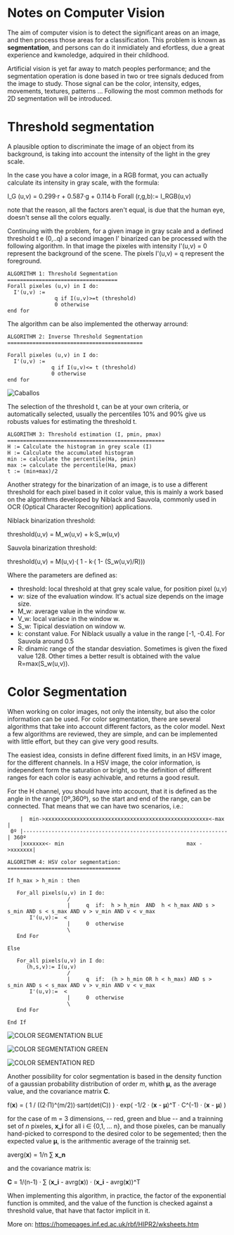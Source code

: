 # Notes on Computer Vision

The aim of computer vision is to detect the significant areas on an image, and then process those areas for a classification. This problem
is known as **segmentation**, and persons can do it inmidiately and efortless, due a great experience and kwnoledge, adquired in 
their childhood. 

Artificial vision is yet far away to match peoples performance; and the segmentation operation is done based in two or tree signals 
deduced from the image to study. Those signal can be the color, intensity, edges, movements, textures, patterns ... Following the most
common methods for 2D segmentation will be introduced.

# Threshold segmentation

A plausible option to discriminate the image of an object from its background, is taking into account the intensity of the light in the 
grey scale. 

In the case you have a color image, in a RGB format, you can actually calculate its intensity in gray scale, with the formula:

I_G (u,v) = 0.299·r + 0.587·g + 0.114·b  Forall (r,g,b):= I_RGB(u,v)

note that the reason, all the factors aren't equal, is due that the human eye, doesn't sense all the colors equally.

Continuing with the problem, for a given image in gray scale and a defined threshold t e (0,..q) a second imagen I' binarized can be
processed with the following algorithm. In that image the pixeles with intensity I'(u,v) = 0 represent the background of the scene. The pixels I'(u,v) = q represent the foreground.


```
ALGORITHM 1: Threshold Segmentation
===================================
Forall pixeles (u,v) in I do:
  I'(u,v) := 
               q if I(u,v)>=t (threshold)
               0 otherwise
end for
```
The algorithm can be also implemented the otherway arround: 

```
ALGORITHM 2: Inverse Threshold Segmentation
===========================================

Forall pixeles (u,v) in I do:
  I'(u,v) :=
              q if I(u,v)<= t (threshold)
              0 otherwise
end for
```

![Caballos](https://github.com/sergiocollado/potpourri/blob/master/Notes_on_AI/images/threshold_segmentation.PNG)


The selection of the threshold t, can be at your own criteria, or automatically selected, usually the percentiles
10% and 90% give us robusts values for estimating the threshold t.

```
ALGORITHM 3: Threshold estimation (I, pmin, pmax)
==================================================
H := Calculate the histogram in grey scale (I) 
H := Calculate the accumulated histogram
min := calculate the percentile(Ha, pmin)
max := calculate the percentile(Ha, pmax)
t := (min+max)/2
```


Another strategy for the binarization of an image, is to use a different threshold for each pixel based in it color value, this is mainly a work based on the algorithms developed by Niblack and Sauvola, commonly used in OCR (Optical Character Recognition) applications. 

Niblack binarization threshold:

threshold(u,v) = M_w(u,v) + k·S_w(u,v)

Sauvola binarization threshold:

threshold(u,v) = M(u,v)·( 1 - k·( 1- (S_w(u,v)/R)))

Where the parameters are defined as:

 - threshold: local threshold at that grey scale value, for position pixel (u,v)
 - w: size of the evaluation window. It's actual size depends on the image size.
 - M_w: average value in the window w.
 - V_w: local variace in the window w.
 - S_w: Tipical desviation on window w.
 - k: constant value. For Niblack usually a value in the range [-1, -0.4]. For Sauvola around 0.5
 - R: dinamic range of the standar desviation. Sometimes is given the fixed value 128. Other times a better result is obtained with the value R=max(S_w(u,v)).
 
# Color Segmentation

When working on color images, not only the intensity, but also the color information can be used. For color segmentation, there are
several algorithms that take into account different factors, as the color model. Next a few algorithms are reviewed, they are simple,
and can be implemented with little effort, but they can give very good results.

The easiest idea, consists in define different fixed limits, in an HSV image, for the different channels. In a HSV image, the color information, is independent form the saturation or bright, so the definition of different ranges for each color is easy achivable, and returns a good result.

For the H channel, you should have into account, that it is defined as the angle in the range [0º,360º), so the start and end of the 
range, can be connected. That means that we can have two scenarios, i.e.:

```
    |  min->xxxxxxxxxxxxxxxxxxxxxxxxxxxxxxxxxxxxxxxxxxxxxxxxxxxx<-max |
 0º |-----------------------------------------------------------------| 360º
    |xxxxxxx<- min                                       max ->xxxxxxx|
```


```
ALGORITHM 4: HSV color segmentation:
====================================

If h_max > h_min : then 

   For_all pixels(u,v) in I do:
                   /    
                   |     q  if:  h > h_min  AND  h < h_max AND s > s_min AND s < s_max AND v > v_min AND v < v_max
       I'(u,v):=  <
                   |     0  otherwise
                   \ 
   End For
   
Else

   For_all pixels(u,v) in I do:
      (h,s,v):= I(u,v)
                   /    
                   |     q  if:  (h > h_min OR h < h_max) AND s > s_min AND s < s_max AND v > v_min AND v < v_max
       I'(u,v):=  <
                   |     0  otherwise
                   \ 
   End For

End If
```

![COLOR SEGMENTATION BLUE](https://github.com/sergiocollado/potpourri/blob/master/Notes_on_AI/images/Color_Segmentation_Matlab_BLUE.PNG)

![COLOR SEGMENTATION GREEN](https://github.com/sergiocollado/potpourri/blob/master/Notes_on_AI/images/Color_Segmentation_Matlab_GREEN.PNG)

![COLOR SEMENTATION RED](https://github.com/sergiocollado/potpourri/blob/master/Notes_on_AI/images/Color_Segmentation_Matlab_RED.PNG)



Another possibility for color segmentation is based in the density function of a gaussian probability distribution of order _m_, whith 
**μ**, as the average value, and the covariance matrix **C**.

f(**x**) = ( 1 / ((2·Π)^(m/2))·sart(det(C)) ) · exp( -1/2 · (**x** - **μ**)^T · C^(-1) ·  (**x** - **μ**) ) 

for the case of m = 3 dimensions, -- red, green and blue -- and a trainning set of _n_ pixeles, **x_i** for all i ∈ {0,1, ... n}, and those pixeles, can be manually hand-picked to correspond to the desired color to be segemented; then the expected value **μ**, is the
arithmentic average of the trainnig set.

averg(**x**) = 1/n ∑ **x_n**

and the covariance matrix is:

**C** = 1/(n-1) · ∑  (**x_i** - avrg(**x**)) ·  (**x_i** - avrg(**x**))^T

When implementing this algorithm, in practice, the factor of the exponential function is ommited, and the value of the function
is checked against a threshold value, that have that factor implicit in it. 

















More on: https://homepages.inf.ed.ac.uk/rbf/HIPR2/wksheets.htm
